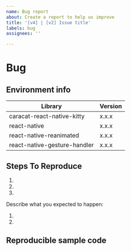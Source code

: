 ```yaml
---
name: Bug report
about: Create a report to help us improve
title: '[v4] | [v2] Issue title'
labels: bug
assignees: ''

---
```


# Bug

<!--
  Please provide a clear and concise description of what the bug is.
  Include screenshots or gifs if needed.
  Please test using the latest release of the library, as maybe your bug has been already fixed.
  If the library has multiple install methods, describe installation method (e.g., pod, not pod, with jetifier etc).

  **Please note that issues that do not follow the template may be closed.**
-->

## Environment info

<!--
  Please provide the version of the libraries below.
-->

| Library                         | Version |
| ------------------------------- | ------- |
| caracat-react-native-kitty            | x.x.x   |
| react-native                    | x.x.x   |
| react-native-reanimated         | x.x.x   |
| react-native-gesture-handler    | x.x.x   |

## Steps To Reproduce

<!--
- You must provide a clear list of steps and code to reproduce the problem.
- Keep the code reproducing the bug as simple as possible, with the minimum amount of code required to reproduce the issue. See https://stackoverflow.com/help/mcve.
- Either re-create the bug using the repository's example app or link to a GitHub repository with code that reproduces the bug.
- Explain the steps we need to take to reproduce the issue:
-->

1.
2.
3.

Describe what you expected to happen:

1.
2.

## Reproducible sample code

<!--

 Please use the Bottom Sheet issue snack template https://snack.expo.io/caracat-react-native-kitty-v4-reproducible-issue-template or provide a minimal runnable repro as explained above so that the bug can be tested in isolation. or use
-->

